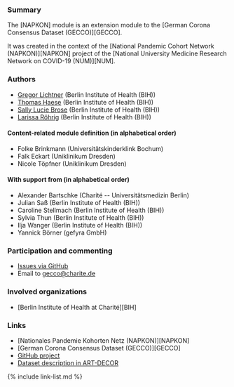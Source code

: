 ### Summary

The [NAPKON] module is an extension module to the [German Corona Consensus Dataset (GECCO)][GECCO].

It was created in the context of the [National Pandemic Cohort Network (NAPKON)][NAPKON] project of the [National University Medicine Research Network on COVID-19 (NUM)][NUM].

### Authors
* [Gregor Lichtner](https://github.com/glichtner) (Berlin Institute of Health (BIH))
* [Thomas Haese](https://github.com/thaese) (Berlin Institute of Health (BIH))
* [Sally Lucie Brose](https://github.com/BroseS8927) (Berlin Institute of Health (BIH))
* [Larissa Röhrig](https://github.com/Larissa-MR) (Berlin Institute of Health (BIH))

#### Content-related module definition (in alphabetical order)
* Folke Brinkmann (Universitätskinderklink Bochum)
* Falk Eckart (Uniklinikum Dresden)
* Nicole Töpfner (Uniklinikum Dresden)

#### With support from (in alphabetical order)
* Alexander Bartschke (Charité -- Universitätsmedizin Berlin)
* Julian Saß (Berlin Institute of Health (BIH))
* Caroline Stellmach (Berlin Institute of Health (BIH))
* Sylvia Thun (Berlin Institute of Health (BIH))
* Ilja Wanger (Berlin Institute of Health (BIH))
* Yannick Börner (gefyra GmbH)

### Participation and commenting

* [Issues via GitHub](https://github.com/BIH-CEI/{{site.data.fhir.packageId}}/issues/)
* Email to [gecco@charite.de](mailto:gecco@charite.de)

### Involved organizations
* [Berlin Institute of Health at Charité][BIH]

### Links
* [Nationales Pandemie Kohorten Netz (NAPKON)][NAPKON]
* [German Corona Consensus Dataset (GECCO)][GECCO]
* [GitHub project](https://github.com/BIH-CEI/{{site.data.fhir.packageId}}/)
* [Dataset description in ART-DECOR](https://github.com/BIH-CEI/{{site.data.fhir.packageId}}/)

{% include link-list.md %}

